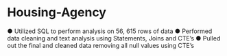# Housing-Agency
●	Utilized SQL to perform analysis on 56, 615 rows of data
●	Performed data cleaning and text analysis using Statements, Joins and CTE’s
●	Pulled out the final and cleaned data removing all null values using CTE’s
